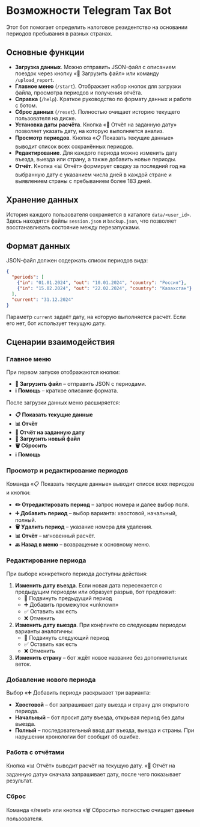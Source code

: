 # Возможности Telegram Tax Bot

Этот бот помогает определить налоговое резидентство на основании периодов пребывания в разных странах.

## Основные функции

- **Загрузка данных**. Можно отправить JSON-файл с описанием поездок через кнопку «📎 Загрузить файл» или команду `/upload_report`.
- **Главное меню** (`/start`). Отображает набор кнопок для загрузки файла, просмотра периодов и получения отчёта.
- **Справка** (`/help`). Краткое руководство по формату данных и работе с ботом.
- **Сброс данных** (`/reset`). Полностью очищает историю текущего пользователя на диске.
- **Установка даты расчёта**. Кнопка «📅 Отчёт на заданную дату» позволяет указать дату, на которую выполняется анализ.
- **Просмотр периодов**. Кнопка «📋 Показать текущие данные» выводит список всех сохранённых периодов.
- **Редактирование**. Для каждого периода можно изменить дату въезда, выезда или страну, а также добавить новые периоды.
- **Отчёт**. Кнопка «📊 Отчёт» формирует сводку за последний год на выбранную дату с указанием числа дней в каждой стране и выявлением страны с пребыванием более 183 дней.

## Хранение данных

История каждого пользователя сохраняется в каталоге `data/<user_id>`. Здесь находятся файлы `session.json` и `backup.json`, что позволяет восстанавливать состояние между перезапусками.

## Формат данных

JSON-файл должен содержать список периодов вида:

```json
{
  "periods": [
    {"in": "01.01.2024", "out": "10.01.2024", "country": "Россия"},
    {"in": "15.02.2024", "out": "22.02.2024", "country": "Казахстан"}
  ],
  "current": "31.12.2024"
}
```

Параметр `current` задаёт дату, на которую выполняется расчёт. Если его нет, бот использует текущую дату.

## Сценарии взаимодействия

### Главное меню
При первом запуске отображаются кнопки:
- **📎 Загрузить файл** – отправить JSON с периодами.
- **ℹ️ Помощь** – краткое описание формата.

После загрузки данных меню расширяется:
- **📋 Показать текущие данные**
- **📊 Отчёт**
- **📅 Отчёт на заданную дату**
- **📎 Загрузить новый файл**
- **🗑 Сбросить**
- **ℹ️ Помощь**

### Просмотр и редактирование периодов
Команда «📋 Показать текущие данные» выводит список всех периодов и
кнопки:
- **✏️ Отредактировать период** – запрос номера и далее выбор поля.
- **➕ Добавить период** – выбор варианта: хвостовой, начальный, полный.
- **🗑 Удалить период** – указание номера для удаления.
- **📊 Отчёт** – мгновенный расчёт.
- **🔙 Назад в меню** – возвращение к основному меню.

### Редактирование периода
При выборе конкретного периода доступны действия:
1. **Изменить дату въезда**. Если новая дата пересекается с предыдущим
   периодом или образует разрыв, бот предложит:
   - 📌 Подвинуть предыдущий период
   - ➕ Добавить промежуток «unknown»
   - ✅ Оставить как есть
   - ❌ Отменить
2. **Изменить дату выезда**. При конфликте со следующим периодом
   варианты аналогичны:
   - 📌 Подвинуть следующий период
   - ✅ Оставить как есть
   - ❌ Отменить
3. **Изменить страну** – бот ждёт новое название без дополнительных
   веток.

### Добавление нового периода
Выбор «➕ Добавить период» раскрывает три варианта:
- **Хвостовой** – бот запрашивает дату выезда и страну для открытого
  периода.
- **Начальный** – бот просит дату въезда, открывая период без даты
  выезда.
- **Полный** – последовательный ввод дат въезда, выезда и страны.
  При нарушении хронологии бот сообщит об ошибке.

### Работа с отчётами
Кнопка «📊 Отчёт» выводит расчёт на текущую дату. «📅 Отчёт на заданную
дату» сначала запрашивает дату, после чего показывает результат.

### Сброс
Команда «/reset» или кнопка «🗑 Сбросить» полностью очищает данные
пользователя.
